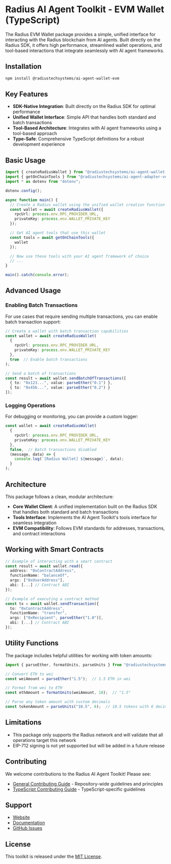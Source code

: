 # Radius AI Agent Toolkit - EVM Wallet (TypeScript)

The Radius EVM Wallet package provides a simple, unified interface for interacting with the Radius blockchain from AI agents. Built directly on the Radius SDK, it offers high performance, streamlined wallet operations, and tool-based interactions that integrate seamlessly with AI agent frameworks.

## Installation

```bash
npm install @radiustechsystems/ai-agent-wallet-evm
```

## Key Features

- **SDK-Native Integration**: Built directly on the Radius SDK for optimal performance
- **Unified Wallet Interface**: Simple API that handles both standard and batch transactions
- **Tool-Based Architecture**: Integrates with AI agent frameworks using a tool-based approach
- **Type-Safe**: Comprehensive TypeScript definitions for a robust development experience

## Basic Usage

```typescript
import { createRadiusWallet } from "@radiustechsystems/ai-agent-wallet-evm";
import { getOnChainTools } from "@radiustechsystems/ai-agent-adapter-vercel-ai";
import * as dotenv from "dotenv";

dotenv.config();

async function main() {
  // Create a Radius wallet using the unified wallet creation function
  const wallet = await createRadiusWallet({
    rpcUrl: process.env.RPC_PROVIDER_URL,
    privateKey: process.env.WALLET_PRIVATE_KEY
  });

  // Get AI agent tools that use this wallet
  const tools = await getOnChainTools({
    wallet
  });

  // Now use these tools with your AI agent framework of choice
  // ...
}

main().catch(console.error);
```

## Advanced Usage

### Enabling Batch Transactions

For use cases that require sending multiple transactions, you can enable batch transaction support:

```typescript
// Create a wallet with batch transaction capabilities
const wallet = await createRadiusWallet(
  {
    rpcUrl: process.env.RPC_PROVIDER_URL,
    privateKey: process.env.WALLET_PRIVATE_KEY
  },
  true  // Enable batch transactions
);

// Send a batch of transactions
const result = await wallet.sendBatchOfTransactions([
  { to: "0x123...", value: parseEther("0.1") },
  { to: "0x456...", value: parseEther("0.2") }
]);
```

### Logging Operations

For debugging or monitoring, you can provide a custom logger:

```typescript
const wallet = await createRadiusWallet(
  {
    rpcUrl: process.env.RPC_PROVIDER_URL,
    privateKey: process.env.WALLET_PRIVATE_KEY
  },
  false,  // Batch transactions disabled
  (message, data) => {
    console.log(`[Radius Wallet] ${message}`, data);
  }
);
```

## Architecture

This package follows a clean, modular architecture:

- **Core Wallet Client**: A unified implementation built on the Radius SDK that handles both standard and batch transactions
- **Tools Interface**: Implements the AI Agent Toolkit's tools interface for seamless integration
- **EVM Compatibility**: Follows EVM standards for addresses, transactions, and contract interactions

## Working with Smart Contracts

```typescript
// Example of interacting with a smart contract
const result = await wallet.read({
  address: "0xContractAddress",
  functionName: "balanceOf",
  args: ["0xUserAddress"],
  abi: [...] // Contract ABI
});

// Example of executing a contract method
const tx = await wallet.sendTransaction({
  to: "0xContractAddress",
  functionName: "transfer",
  args: ["0xRecipient", parseEther("1.0")],
  abi: [...] // Contract ABI
});
```

## Utility Functions

The package includes helpful utilities for working with token amounts:

```typescript
import { parseEther, formatUnits, parseUnits } from "@radiustechsystems/ai-agent-wallet-evm";

// Convert ETH to wei
const weiAmount = parseEther("1.5");  // 1.5 ETH in wei

// Format from wei to ETH
const ethAmount = formatUnits(weiAmount, 18);  // "1.5"

// Parse any token amount with custom decimals
const tokenAmount = parseUnits("10.5", 6);  // 10.5 tokens with 6 decimals
```

## Limitations

- This package only supports the Radius network and will validate that all operations target this network
- EIP-712 signing is not yet supported but will be added in a future release

## Contributing

We welcome contributions to the Radius AI Agent Toolkit! Please see:

- [General Contributing Guide](CONTRIBUTING.md) - Repository-wide guidelines and principles
- [TypeScript Contributing Guide](typescript/CONTRIBUTING.md) - TypeScript-specific guidelines

## Support

- [Website](https://radiustech.xyz/)
- [Documentation](https://docs.radiustech.xyz/)
- [GitHub Issues](https://github.com/radiustechsystems/ai-agent-toolkit/issues)

## License

This toolkit is released under the [MIT License](LICENSE).
